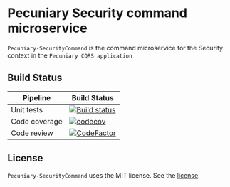# Pecuniary Security command microservice

`Pecuniary-SecurityCommand` is the command microservice for the Security context in the `Pecuniary CQRS application`

## Build Status

Pipeline | Build Status
-|-
Unit tests | [![Build status](https://ci.appveyor.com/api/projects/status/8jsne6x8k5wglvdg?svg=true)](https://ci.appveyor.com/project/eric-bach/pecuniary-securitycommand)
Code coverage | [![codecov](https://codecov.io/gh/eric-bach/Pecuniary-SecurityCommand/branch/master/graph/badge.svg)](https://codecov.io/gh/eric-bach/Pecuniary-SecurityCommand)
Code review | [![CodeFactor](https://www.codefactor.io/repository/github/eric-bach/pecuniary-securitycommand/badge)](https://www.codefactor.io/repository/github/eric-bach/pecuniary-securitycommand)

## License

`Pecuniary-SecurityCommand` uses the MIT license. See the [license](https://github.com/eric-bach/Pecuniary-SecurityCommand/blob/master/LICENSE).